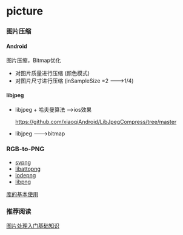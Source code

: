 # picture



### 图片压缩

#### Android

图片压缩，Bitmap优化

- 对图片质量进行压缩	(颜色模式)
- 对图片尺寸进行压缩    (inSampleSize =2 --->1/4)



#### libjpeg

- libjpeg + 哈夫曼算法  -->ios效果

  https://github.com/xiaoqiAndroid/LibJpegCompress/tree/master

- libjpeg --->bitmap

### RGB-to-PNG

- [svpng](https://github.com/miloyip/svpng)
- [libattopng](https://github.com/misc0110/libattopng)
- [lodepng](https://github.com/lvandeve/lodepng)
- [libpng](http://www.libpng.org/)

[库的基本使用](https://www.ihubin.com/blog/audio-video-basic-13-generate-png-with-library/)



### 推荐阅读

[图片处理入门基础知识](https://www.ihubin.com/blog/audio-video-basic-catagory/)

